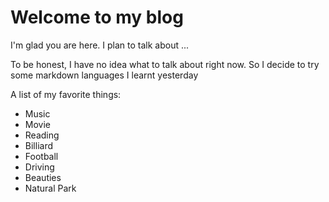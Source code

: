 # Welcome to my blog

I'm glad you are here. I plan to talk about ...

To be honest, I have no idea what to talk about right now. So I decide to try some markdown languages I learnt yesterday

A list of my favorite things:
- Music
- Movie
- Reading
- Billiard
- Football
- Driving
- Beauties
- Natural Park


